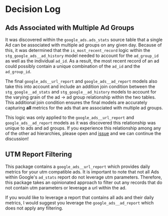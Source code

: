 # Decision Log
## Ads Associated with Multiple Ad Groups
It was discovered within the `google_ads.ads_stats` source table that a single Ad can be associated with multiple ad groups on any given day. Because of this, it was determined that the `is_most_recent_record` logic within the `stg_google_ads__ad_history` model needed to account for the `ad_group_id` as well as the individual `ad_id`. As a result, the most recent record of an ad could possibly contain a unique combination of the `ad_id` and the `ad_group_id`.

The final `google_ads__url_report` and `google_ads__ad_report` models also take this into account and include an addition join condition between the `stg_google__ad_stats` and `stg_google__ad_history` models to account for the varying grain of the ad -> ad group relationship within the two tables. This additional join condition ensures the final models are accurately capturing **all** metrics for the ads that are associated with multiple ad groups.

This logic was only applied to the `google_ads__url_report` and `google_ads__ad_report` models as it was discovered this relationship was unique to ads and ad groups. If you experience this relationship among any of the other ad hierarchies, please open and [issue](https://github.com/fivetran/dbt_google_ads/issues/new?assignees=&labels=bug%2Ctriage&template=bug-report.yml&title=%5BBug%5D+%3Ctitle%3E) and we can continue the discussion!

## UTM Report Filtering
This package contains a `google_ads__url_report` which provides daily metrics for your utm compatible ads. It is important to note that not all Ads within Google's `ad_stats` report do not leverage utm parameters. Therefore, this package takes an opinionated approach to filter out any records that do not contain utm parameters or leverage a url within the ad.

If you would like to leverage a report that contains all ads and their daily metrics, I would suggest you leverage the `google_ads__ad_report` which does not apply any filtering.